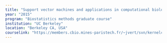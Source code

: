 ```yaml
---
title: "Support vector machines and applications in computational biology"
year: "2015"
program: "Biostatistics methods graduate course"
institution: "UC Berkeley"
location: "Berkeley CA, USA"
courselink: "https://members.cbio.mines-paristech.fr/~jvert/svn/kernelcourse/course/2015berkeley/index.html"
---
```

